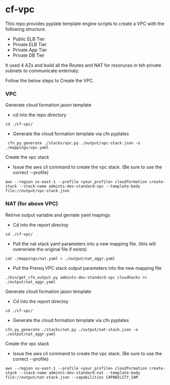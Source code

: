 # cf-vpc
This repo provides pyplate template engine scripts to create a VPC with the following structure.

- Public ELB Tier
- Private ELB Tier
- Private App Tier
- Private DB Tier

It used 4 AZs and build all the Routes and NAT for resoruces in teh private subnets to communicate externaly.

Follow the below steps to Create the VPC.

### VPC
Generate cloud formation jason template

- cd into the repo directory
```
cd ./cf-vpc/
```

- Generate the cloud formation template via cfn pyplates
```
 cfn_py_generate ./stacks/vpc.py ./output/vpc-stack.json -o ./mappings/vpc.yaml
```

Create the vpc stack
- Issue the aws cli command to create the vpc stack.  (Be sure to use the correct --profile)
```
aws --region us-east-1 --profile <your_profile> cloudformation create-stack --stack-name admints-dev-standard-vpc --template-body  file://output/vpc-stack.json
```

### NAT (for above VPC)

Retrive output variable and gernate yaml mapings
- Cd into the report directoy
```
cd ./cf-vpc/
```
- Pull the nat stack yaml parameters into a new mapping file. (this will overwriete the original file if exists)
```
cat ./mappings/nat.yaml > ./output/nat_aggr.yaml
```

- Pull the Prereq VPC stack output parameters into the new mapping file
```
./bin/get_cfn_output.py admints-dev-standard-vpc cloudhacks >> ./output/nat_aggr.yaml
```
Generate cloud formation jason template

- Cd into the report directoy
```
cd ./cf-vpc/
```

- Generate the cloud formation template via cfn pyplates
```
cfn_py_generate ./stacks/nat.py ./output/nat-stack.json -o ./output/nat_aggr.yaml 
```

Create the vpc stack
- Issue the aws cli command to create the vpc stack.  (Be sure to use the correct --profile)
```
aws --region us-east-1 --profile <your_profile> cloudformation create-stack --stack-name admints-dev-standard-nat --template-body  file://output/nat-stack.json --capabilities CAPABILITY_IAM
```

